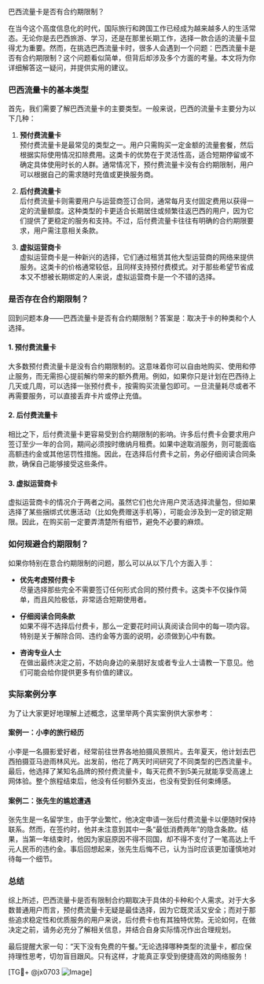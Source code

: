 巴西流量卡是否有合约期限制？

在当今这个高度信息化的时代，国际旅行和跨国工作已经成为越来越多人的生活常态。无论你是去巴西旅游、学习，还是在那里长期工作，选择一款合适的流量卡显得尤为重要。然而，在挑选巴西流量卡时，很多人会遇到一个问题：巴西流量卡是否有合约期限制？这个问题看似简单，但背后却涉及多个方面的考量。本文将为你详细解答这一疑问，并提供实用的建议。

### 巴西流量卡的基本类型

首先，我们需要了解巴西流量卡的主要类型。一般来说，巴西的流量卡主要分为以下几种：

1. **预付费流量卡**  
   预付费流量卡是最常见的类型之一。用户只需购买一定金额的流量套餐，然后根据实际使用情况扣除费用。这类卡的优势在于灵活性高，适合短期停留或不确定具体使用时长的人群。通常情况下，预付费流量卡没有合约期限制，用户可以根据自己的需求随时充值或更换服务商。

2. **后付费流量卡**  
   后付费流量卡则需要用户与运营商签订合同，通常每月支付固定费用以获得一定的流量额度。这种类型的卡更适合长期居住或频繁往返巴西的用户，因为它们提供了更稳定的服务和支持。不过，后付费流量卡往往有明确的合约期限要求，用户需注意相关条款。

3. **虚拟运营商卡**  
   虚拟运营商卡是一种新兴的选择，它们通过租赁其他大型运营商的网络来提供服务。这类卡的价格通常较低，且同样支持预付费模式。对于那些希望节省成本又不想被长期绑定的人来说，虚拟运营商卡是一个不错的选择。

### 是否存在合约期限制？

回到问题本身——巴西流量卡是否有合约期限制？答案是：取决于卡的种类和个人选择。

#### 1. 预付费流量卡  
大多数预付费流量卡是没有合约期限制的。这意味着你可以自由地购买、使用和停止服务，而无需担心提前解约带来的额外费用。例如，如果你只是计划在巴西待上几天或几周，可以选择一张预付费卡，按需购买流量包即可。一旦流量耗尽或者不再需要服务，可以直接丢弃卡片或停止充值。

#### 2. 后付费流量卡  
相比之下，后付费流量卡更容易受到合约期限制的影响。许多后付费卡会要求用户签订至少一年的合同，期间必须按时缴纳月租费。如果中途取消服务，则可能面临高额违约金或其他惩罚性措施。因此，在选择后付费卡之前，务必仔细阅读合同条款，确保自己能够接受这些条件。

#### 3. 虚拟运营商卡  
虚拟运营商卡的情况介于两者之间。虽然它们也允许用户灵活选择流量包，但如果选择了某些捆绑式优惠活动（比如免费赠送手机等），可能会涉及到一定的锁定期限。因此，在购买前一定要弄清楚所有细节，避免不必要的麻烦。

### 如何规避合约期限制？

如果你特别在意合约期限制的问题，那么可以从以下几个方面入手：

- **优先考虑预付费卡**  
  尽量选择那些完全不需要签订任何形式合同的预付费卡。这类卡不仅操作简单，而且风险极低，非常适合短期使用者。

- **仔细阅读合同条款**  
  如果不得不选择后付费卡，那么一定要花时间认真阅读合同中的每一项内容。特别是关于解除合同、违约金等方面的说明，必须做到心中有数。

- **咨询专业人士**  
  在做出最终决定之前，不妨向身边的亲朋好友或者专业人士请教一下意见。他们可能会给你提供更多有价值的建议。

### 实际案例分享

为了让大家更好地理解上述概念，这里举两个真实案例供大家参考：

#### 案例一：小李的旅行经历  
小李是一名摄影爱好者，经常前往世界各地拍摄风景照片。去年夏天，他计划去巴西拍摄亚马逊雨林风光。出发前，他花了两天时间研究了不同类型的巴西流量卡。最后，他选择了某知名品牌的预付费流量卡，每天花费不到5美元就能享受高速上网体验。整个旅程结束后，他没有任何额外支出，也没有受到任何束缚感。

#### 案例二：张先生的尴尬遭遇  
张先生是一名留学生，由于学业繁忙，他决定申请一张后付费流量卡以便随时保持联系。然而，在签约时，他并未注意到其中一条“最低消费两年”的隐含条款。结果，当第一年结束时，他因为家庭原因不得不回国，却不得不支付了一笔高达上千元人民币的违约金。事后回想起来，张先生后悔不已，认为当时应该更加谨慎地对待每一个细节。

### 总结

综上所述，巴西流量卡是否有限制合约期取决于具体的卡种和个人需求。对于大多数普通用户而言，预付费流量卡无疑是最佳选择，因为它既灵活又安全；而对于那些追求稳定性和优质服务的用户来说，后付费卡也有其独特优势。无论如何，在做决定之前，请务必充分了解相关信息，并结合自身实际情况作出合理规划。

最后提醒大家一句：“天下没有免费的午餐。”无论选择哪种类型的流量卡，都应保持理性思考，切勿盲目跟风。只有这样，才能真正享受到便捷高效的网络服务！

[TG💪+ @jx0703 ![Image](https://github.com/user-attachments/assets/dbca1d08-cadb-493c-b0ec-ad6f7a83f270)]